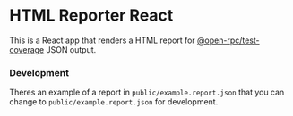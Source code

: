 # HTML Reporter React

This is a React app that renders a HTML report for [@open-rpc/test-coverage](https://github.com/open-rpc/test-coverage) JSON output.


### Development

Theres an example of a report in `public/example.report.json` that you can change to `public/example.report.json` for development.
